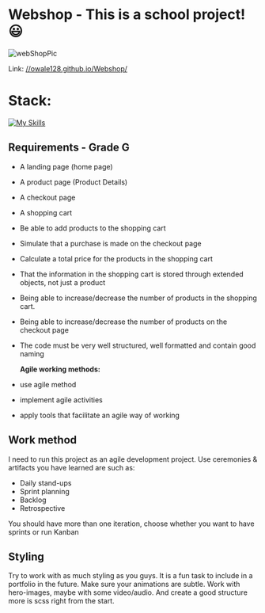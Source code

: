 
# Webshop - This is a school project! 😃

![webShopPic](https://github.com/user-attachments/assets/4791846e-060f-4717-b20b-9dc100d99715)

Link: [//owale128.github.io/Webshop/](https://owale128.github.io/Webshop/)

# Stack:
[![My Skills](https://skillicons.dev/icons?i=html,scss,ts)](https://skillicons.dev)

## Requirements - Grade G

- A landing page (home page)
- A product page (Product Details)
- A checkout page
- A shopping cart
- Be able to add products to the shopping cart
- Simulate that a purchase is made on the checkout page
- Calculate a total price for the products in the shopping cart
- That the information in the shopping cart is stored through extended objects, not just a product
- Being able to increase/decrease the number of products in the shopping cart.
- Being able to increase/decrease the number of products on the checkout page
- The code must be very well structured, well formatted and contain good naming

  **Agile working methods:**
- use agile method
- implement agile activities
- apply tools that facilitate an agile way of working


## Work method

I need to run this project as an agile development project. Use ceremonies & artifacts you have learned are such as:

- Daily stand-ups
- Sprint planning
- Backlog
- Retrospective

You should have more than one iteration, choose whether you want to have sprints or run Kanban

## Styling

Try to work with as much styling as you guys. It is a fun task to include in a portfolio in the future. Make sure your animations are subtle. Work with hero-images, maybe with some video/audio. And create a good structure more is scss right from the start.

